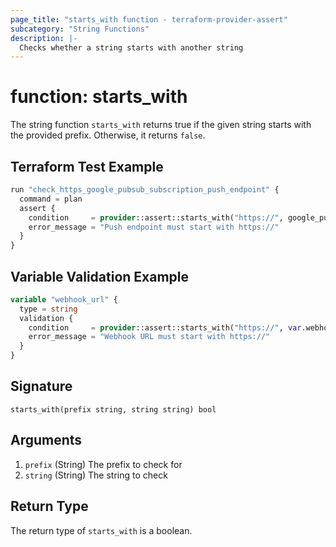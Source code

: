 ```yaml
---
page_title: "starts_with function - terraform-provider-assert"
subcategory: "String Functions"
description: |-
  Checks whether a string starts with another string
---
```


# function: starts_with



The string function `starts_with` returns true if the given string starts with the provided prefix. Otherwise, it returns `false`.

## Terraform Test Example

```terraform
run "check_https_google_pubsub_subscription_push_endpoint" {
  command = plan
  assert {
    condition     = provider::assert::starts_with("https://", google_pubsub_subscription.example.push_config.push_endpoint)
    error_message = "Push endpoint must start with https://"
  }
}
```

## Variable Validation Example

```terraform
variable "webhook_url" {
  type = string
  validation {
    condition     = provider::assert::starts_with("https://", var.webhook_url)
    error_message = "Webhook URL must start with https://"
  }
}
```

## Signature

<!-- signature generated by tfplugindocs -->
```text
starts_with(prefix string, string string) bool
```

## Arguments

<!-- arguments generated by tfplugindocs -->
1. `prefix` (String) The prefix to check for
1. `string` (String) The string to check


## Return Type

The return type of `starts_with` is a boolean.
